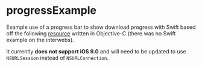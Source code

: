 # progressExample
Example use of a progress bar to show download progress with Swift based off the following [resource](http://www.devfright.com/ios-data-download-progress-bar-tutorial/) written in Objective-C (there was no Swift example on the interwebs).

It currently __does not support iOS 9.0__ and will need to be updated to use `NSURLSession` instead of `NSURLConnection`.  
